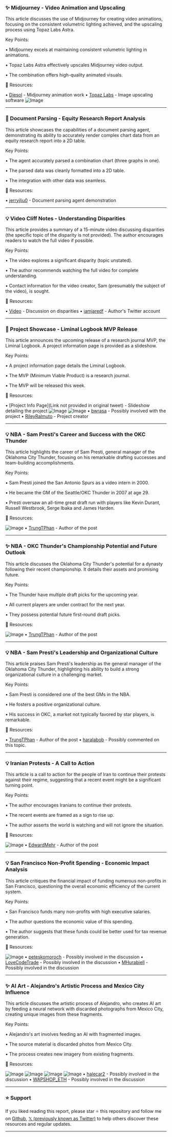 ### ✨ Midjourney - Video Animation and Upscaling

This article discusses the use of Midjourney for creating video animations, focusing on the consistent volumetric lighting achieved, and the upscaling process using Topaz Labs Astra.

Key Points:

• Midjourney excels at maintaining consistent volumetric lighting in animations.

• Topaz Labs Astra effectively upscales Midjourney video output.

• The combination offers high-quality animated visuals.


🔗 Resources:

• [Diesol](https://x.com/Diesol) - Midjourney animation work
• [Topaz Labs](https://x.com/topazlabs) - Image upscaling software
![Image](https://pbs.twimg.com/amplify_video_thumb/1937350857655521280/img/lsQWbUHDh6GYeYNI.jpg)


---
### 🤖 Document Parsing - Equity Research Report Analysis

This article showcases the capabilities of a document parsing agent, demonstrating its ability to accurately render complex chart data from an equity research report into a 2D table.

Key Points:

• The agent accurately parsed a combination chart (three graphs in one).

•  The parsed data was cleanly formatted into a 2D table.

• The integration with other data was seamless.


🔗 Resources:

• [jerryjliu0](https://x.com/jerryjliu0) -  Document parsing agent demonstration


---
### 💡 Video Cliff Notes -  Understanding Disparities

This article provides a summary of a 15-minute video discussing disparities (the specific topic of the disparity is not provided).  The author encourages readers to watch the full video if possible.

Key Points:

•  The video explores a significant disparity (topic unstated).

• The author recommends watching the full video for complete understanding.

• Contact information for the video creator, Sam (presumably the subject of the video), is sought.


🔗 Resources:

• [Video](https://youtu.be/kNfKCM92OWM) - Discussion on disparities
• [iamjaredf](https://x.com/iamjaredf) - Author's Twitter account


---
### 🚀 Project Showcase - Liminal Logbook MVP Release

This article announces the upcoming release of a research journal MVP, the Liminal Logbook.  A project information page is provided as a slideshow.

Key Points:

•  A project information page details the Liminal Logbook.

• The MVP (Minimum Viable Product) is a research journal.

• The MVP will be released this week.


🔗 Resources:

• [Project Info Page](Link not provided in original tweet) - Slideshow detailing the project
![Image](https://pbs.twimg.com/media/GuLF6_AWgAABFS_?format=jpg&name=small)
![Image](https://pbs.twimg.com/amplify_video_thumb/1937330405583032321/img/ZVCG2DjrzijQsEoZ.jpg)
• [bwrasa](https://x.com/bwrasa) - Possibly involved with the project
• [RileyRalmuto](https://x.com/RileyRalmuto) -  Project creator


---
### 💡  NBA - Sam Presti's Career and Success with the OKC Thunder

This article highlights the career of Sam Presti, general manager of the Oklahoma City Thunder, focusing on his remarkable drafting successes and team-building accomplishments.

Key Points:

• Sam Presti joined the San Antonio Spurs as a video intern in 2000.

• He became the GM of the Seattle/OKC Thunder in 2007 at age 29.

• Presti oversaw an all-time great draft run with players like Kevin Durant, Russell Westbrook, Serge Ibaka and James Harden.


🔗 Resources:

![Image](https://pbs.twimg.com/media/GuGM1WfWEAA_qbF?format=jpg&name=small)
• [TrungTPhan](https://x.com/TrungTPhan) - Author of the post


---
### ✨ NBA - OKC Thunder's Championship Potential and Future Outlook

This article discusses the Oklahoma City Thunder's potential for a dynasty following their recent championship.  It details their assets and promising future.

Key Points:

• The Thunder have multiple draft picks for the upcoming year.

•  All current players are under contract for the next year.

•  They possess potential future first-round draft picks.


🔗 Resources:

![Image](https://pbs.twimg.com/media/GuGZyheXUAAMG_5?format=jpg&name=900x900)
• [TrungTPhan](https://x.com/TrungTPhan) - Author of the post


---
### 💡 NBA - Sam Presti's Leadership and Organizational Culture

This article praises Sam Presti's leadership as the general manager of the Oklahoma City Thunder, highlighting his ability to build a strong organizational culture in a challenging market.

Key Points:

• Sam Presti is considered one of the best GMs in the NBA.

• He fosters a positive organizational culture.

• His success in OKC, a market not typically favored by star players, is remarkable.


🔗 Resources:

• [TrungTPhan](https://x.com/TrungTPhan) - Author of the post
• [haralabob](https://x.com/haralabob) - Possibly commented on this topic.


---
### 💡 Iranian Protests - A Call to Action

This article is a call to action for the people of Iran to continue their protests against their regime,  suggesting that a recent event might be a significant turning point.

Key Points:

• The author encourages Iranians to continue their protests.

• The recent events are framed as a sign to rise up.

• The author asserts the world is watching and will not ignore the situation.


🔗 Resources:

![Image](https://pbs.twimg.com/media/GuK3_aybIAA0LsH?format=jpg&name=small)
• [EdwardMehr](https://x.com/EdwardMehr) - Author of the post


---
### 💡 San Francisco Non-Profit Spending - Economic Impact Analysis

This article critiques the financial impact of funding numerous non-profits in San Francisco, questioning the overall economic efficiency of the current system.

Key Points:

•  San Francisco funds many non-profits with high executive salaries.

•  The author questions the economic value of this spending.

• The author suggests that these funds could be better used for tax revenue generation.


🔗 Resources:

![Image](https://pbs.twimg.com/media/GuJWg77agAEr9-S?format=jpg&name=small)
• [peteskomoroch](https://x.com/peteskomoroch) - Possibly involved in the discussion
• [LoveCodeTrade](https://x.com/LoveCodeTrade) - Possibly involved in the discussion
• [MHurabiell](https://x.com/MHurabiell) - Possibly involved in the discussion


---
### ✨ AI Art - Alejandro's Artistic Process and Mexico City Influence

This article discusses the artistic process of Alejandro, who creates AI art by feeding a neural network with discarded photographs from Mexico City, creating unique images from these fragments.

Key Points:

• Alejandro's art involves feeding an AI with fragmented images.

•  The source material is discarded photos from Mexico City.

•  The process creates new imagery from existing fragments.


🔗 Resources:

![Image](https://pbs.twimg.com/media/GuKxX1dagAI9No-?format=jpg&name=small)
![Image](https://pbs.twimg.com/media/GuKxX1hagAMHfCG?format=jpg&name=small)
![Image](https://pbs.twimg.com/media/GuKxX1ZagAE7DaG?format=jpg&name=360x360)
![Image](https://pbs.twimg.com/media/GuKxX1eagAc0TKm?format=jpg&name=360x360)
• [halecar2](https://x.com/halecar2) - Possibly involved in the discussion
• [WAPSHOP_ETH](https://x.com/WAPSHOP_ETH) - Possibly involved in the discussion


---

### ⭐️ Support

If you liked reading this report, please star ⭐️ this repository and follow me on [Github](https://github.com/Drix10), [𝕏 (previously known as Twitter)](https://x.com/DRIX_10_) to help others discover these resources and regular updates.

---